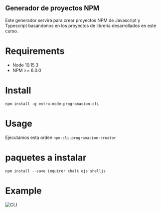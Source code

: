 ## Generador de proyectos NPM

Este generador servirá para crear proyectos NPM de Javascript y Typescript basándonos en los proyectos de librería desarrollados en este curso.

# Requirements
* Node 10.15.3
* NPM >= 6.0.0

# Install
```npm install -g extra-node-programacion-cli```
# Usage
Ejecutamos esta orden
```npm-cli-programacion-creator```


# paquetes a instalar
```npm install --save inquirer chalk ejs shelljs```

# Example
![CLI](./cli.gif)